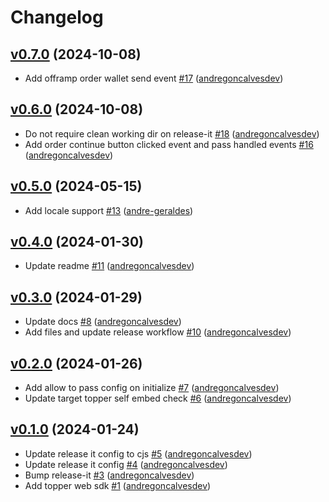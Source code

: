 # Changelog

## [v0.7.0](https://github.com/uphold/topper-web-sdk/releases/tag/v0.7.0) (2024-10-08)
- Add offramp order wallet send event [\#17](https://github.com/uphold/topper-web-sdk/pull/17) ([andregoncalvesdev](https://github.com/andregoncalvesdev))

## [v0.6.0](https://github.com/uphold/topper-web-sdk/releases/tag/v0.6.0) (2024-10-08)
- Do not require clean working dir on release-it [\#18](https://github.com/uphold/topper-web-sdk/pull/18) ([andregoncalvesdev](https://github.com/andregoncalvesdev))
- Add order continue button clicked event and pass handled events [\#16](https://github.com/uphold/topper-web-sdk/pull/16) ([andregoncalvesdev](https://github.com/andregoncalvesdev))

## [v0.5.0](https://github.com/uphold/topper-web-sdk/releases/tag/v0.5.0) (2024-05-15)
- Add locale support [\#13](https://github.com/uphold/topper-web-sdk/pull/13) ([andre-geraldes](https://github.com/andre-geraldes))

## [v0.4.0](https://github.com/uphold/topper-web-sdk/releases/tag/v0.4.0) (2024-01-30)
- Update readme [\#11](https://github.com/uphold/topper-web-sdk/pull/11) ([andregoncalvesdev](https://github.com/andregoncalvesdev))

## [v0.3.0](https://github.com/uphold/topper-web-sdk/releases/tag/v0.3.0) (2024-01-29)
- Update docs [\#8](https://github.com/uphold/topper-web-sdk/pull/8) ([andregoncalvesdev](https://github.com/andregoncalvesdev))
- Add files and update release workflow [\#10](https://github.com/uphold/topper-web-sdk/pull/10) ([andregoncalvesdev](https://github.com/andregoncalvesdev))

## [v0.2.0](https://github.com/uphold/topper-web-sdk/releases/tag/v0.2.0) (2024-01-26)
- Add allow to pass config on initialize [\#7](https://github.com/uphold/topper-web-sdk/pull/7) ([andregoncalvesdev](https://github.com/andregoncalvesdev))
- Update target topper self embed check [\#6](https://github.com/uphold/topper-web-sdk/pull/6) ([andregoncalvesdev](https://github.com/andregoncalvesdev))

## [v0.1.0](https://github.com/uphold/topper-web-sdk/releases/tag/v0.1.0) (2024-01-24)
- Update release it config to cjs [\#5](https://github.com/uphold/topper-web-sdk/pull/5) ([andregoncalvesdev](https://github.com/andregoncalvesdev))
- Update release it config [\#4](https://github.com/uphold/topper-web-sdk/pull/4) ([andregoncalvesdev](https://github.com/andregoncalvesdev))
- Bump release-it [\#3](https://github.com/uphold/topper-web-sdk/pull/3) ([andregoncalvesdev](https://github.com/andregoncalvesdev))
- Add topper web sdk [\#1](https://github.com/uphold/topper-web-sdk/pull/1) ([andregoncalvesdev](https://github.com/andregoncalvesdev))
